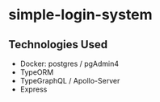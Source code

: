 # simple-login-system

## Technologies Used
- Docker: postgres / pgAdmin4
- TypeORM
- TypeGraphQL / Apollo-Server
- Express
